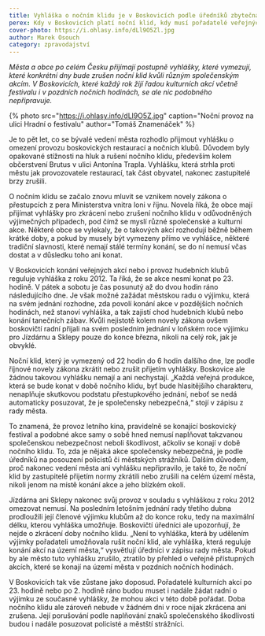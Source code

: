 ```yaml
---
title: Vyhláška o nočním klidu je v Boskovicích podle úředníků zbytečná
perex: Kdy v Boskovicích platí noční klid, kdy musí pořadatelé veřejných akcí žádat o povolení a jak se věci mění s poslední novelou zákona o přestupcích?
cover-photo: https://i.ohlasy.info/dLl9O5Zl.jpg
author: Marek Osouch
category: zpravodajství
---
```


*Města a obce po celém Česku přijímají postupně vyhlášky, které vymezují, které konkrétní dny bude zrušen noční klid kvůli různým společenským akcím. V Boskovicích, které každý rok žijí řadou kulturních akcí včetně festivalu i v pozdních nočních hodinách, se ale nic podobného nepřipravuje.*

{% photo src="https://i.ohlasy.info/dLl9O5Z.jpg" caption="Noční provoz na ulici Hradní o festivalu" author="Tomáš Znamenáček" %}

Je to pět let, co se bývalé vedení města rozhodlo přijmout vyhlášku o omezení provozu boskovických restaurací a nočních klubů. Důvodem byly opakované stížnosti na hluk a rušení nočního klidu, především kolem občerstvení Brutus v ulici Antonína Trapla. Vyhlášku, která strhla proti městu jak provozovatele restaurací, tak část obyvatel, nakonec zastupitelé brzy zrušili.

O nočním klidu se začalo znovu mluvit se vznikem novely zákona o přestupcích z pera Ministerstva vnitra loni v říjnu. Novela říká, že obce mají přijímat vyhlášky pro zkrácení nebo zrušení nočního klidu v odůvodněných výjimečných případech, pod čímž se myslí různé společenské a kulturní akce. Některé obce se vylekaly, že o takových akcí rozhodují běžně během krátké doby, a pokud by musely být vymezeny přímo ve vyhlášce, některé tradiční slavnosti, které nemají stálé termíny konání, se do ní nemusí včas dostat a v důsledku toho ani konat.

V Boskovicích konání veřejných akcí nebo i provoz hudebních klubů reguluje vyhláška z roku 2012. Ta říká, že se akce nesmí konat po 23. hodině. V pátek a sobotu je čas posunutý až do dvou hodin ráno následujícího dne. Je však možné zažádat městskou radu o výjimku, která na svém jednání rozhodne, zda povolí konání akce v pozdějších nočních hodinách, než stanoví vyhláška, a tak zajistí chod hudebních klubů nebo konání tanečních zábav. Kvůli nejistotě kolem novely zákona ovšem boskovičtí radní přijali na svém posledním jednání v loňském roce výjimku pro Jízdárnu a Sklepy pouze do konce března, nikoli na celý rok, jak je obvyklé.

Noční klid, který je vymezený od 22 hodin do 6 hodin dalšího dne, lze podle říjnové novely zákona zkrátit nebo zrušit přijetím vyhlášky. Boskovice ale žádnou takovou vyhlášku nemají a ani nechystají. „Každá veřejná produkce, která se bude konat v době nočního klidu, byť bude hlasitějšího charakteru, nenaplňuje skutkovou podstatu přestupkového jednání, neboť se nedá automaticky posuzovat, že je společensky nebezpečná,“ stojí v zápisu z rady města.

To znamená, že provoz letního kina, pravidelně se konající boskovický festival a podobné akce samy o sobě hned nemusí naplňovat takzvanou společenskou nebezpečnost neboli škodlivost, ačkoliv se konají v době nočního klidu. To, zda je nějaká akce společensky nebezpečná, je podle úředníků na posouzení policistů či městských strážníků. Dalším důvodem, proč nakonec vedení města ani vyhlášku nepřipravilo, je také to, že noční klid by zastupitelé přijetím normy zkrátili nebo zrušili na celém území města, nikoli jenom na místě konání akce a jeho blízkém okolí.

Jízdárna ani Sklepy nakonec svůj provoz v souladu s vyhláškou z roku 2012 omezovat nemusí. Na posledním letošním jednání rady třetího dubna prodloužili její členové výjimku klubům až do konce roku, tedy na maximální délku, kterou vyhláška umožňuje. Boskovičtí úředníci ale upozorňují, že nejde o zkrácení doby nočního klidu. „Není to vyhláška, která by udělením výjimky pořadateli umožňovala rušit noční klid, ale vyhláška, která reguluje konání akcí na území města,“ vysvětlují úředníci v zápisu rady města. Pokud by ale město tuto vyhlášku zrušilo, ztratilo by přehled o veřejně přístupných akcích, které se konají na území města v pozdních nočních hodinách.

V Boskovicích tak vše zůstane jako doposud. Pořadatelé kulturních akcí po 23. hodině nebo po 2. hodině ráno budou muset i nadále žádat radní o výjimku ze současné vyhlášky, že mohou akci v této době pořádat. Doba nočního klidu ale zároveň nebude v žádném dni v roce nijak zkrácena ani zrušena. Její porušování podle naplňování znaků společenského škodlivosti budou i nadále posuzovat policisté a městští strážníci. 
